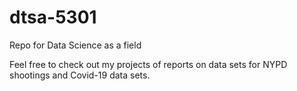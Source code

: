# dtsa-5301
Repo for Data Science as a field

Feel free to check out my projects of reports on data sets for NYPD shootings and Covid-19 data sets.
